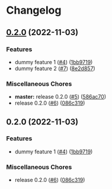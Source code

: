 # Changelog

## [0.2.0](https://github.com/cheeyang/release-please-test/compare/v0.2.0...v0.2.0) (2022-11-03)


### Features

* dummy feature 1 ([#4](https://github.com/cheeyang/release-please-test/issues/4)) ([1bb9719](https://github.com/cheeyang/release-please-test/commit/1bb97194892c408c1a15245ff05154462f61cab6))
* dummy feature 2 ([#7](https://github.com/cheeyang/release-please-test/issues/7)) ([8e2d857](https://github.com/cheeyang/release-please-test/commit/8e2d857a1d74c861be407d97e8536ad62268bf19))


### Miscellaneous Chores

* **master:** release 0.2.0 ([#5](https://github.com/cheeyang/release-please-test/issues/5)) ([586ac70](https://github.com/cheeyang/release-please-test/commit/586ac7075631df24f25d95e08d4d375a9d2605c2))
* release 0.2.0 ([#6](https://github.com/cheeyang/release-please-test/issues/6)) ([086c319](https://github.com/cheeyang/release-please-test/commit/086c31949f44d5820bc82352ab6910e544d0e4fe))

## 0.2.0 (2022-11-03)


### Features

* dummy feature 1 ([#4](https://github.com/cheeyang/release-please-test/issues/4)) ([1bb9719](https://github.com/cheeyang/release-please-test/commit/1bb97194892c408c1a15245ff05154462f61cab6))


### Miscellaneous Chores

* release 0.2.0 ([#6](https://github.com/cheeyang/release-please-test/issues/6)) ([086c319](https://github.com/cheeyang/release-please-test/commit/086c31949f44d5820bc82352ab6910e544d0e4fe))
